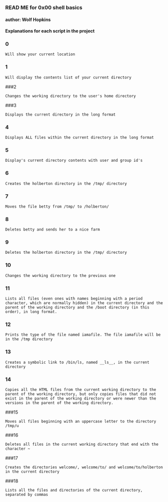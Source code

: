 ### READ ME for 0x00 shell basics
#### author: Wolf Hopkins

#### Explanations for each script in the project

### 0
```
Will show your current location 
```

### 1
```
Will display the contents list of your current directory
```

###2
```
Changes the working directory to the user's home directory
```

###3
```
Displays the current directory in the long format
```

### 4
```
Displays ALL files within the current directory in the long format
```
### 5
```
Display's current directory contents with user and group id's
```
### 6
```
Creates the holberton directory in the /tmp/ directory
```
### 7
```
Moves the file betty from /tmp/ to /holberton/
```
### 8
```
Deletes betty and sends her to a nice farm
```
### 9
```
Deletes the holberton directory in the /tmp/ directory
```
### 10
```
Changes the working directory to the previous one
```
### 11
```
Lists all files (even ones with names beginning with a period character, which are normally hidden) in the current directory and the parent of the working directory and the /boot directory (in this order), in long format.
```
### 12
```
Prints the type of the file named iamafile. The file iamafile will be in the /tmp directory
```
### 13
```
Creates a symbolic link to /bin/ls, named __ls__, in the current directory
```
### 14
```
Copies all the HTML files from the current working directory to the parent of the working directory, but only copies files that did not exist in the parent of the working directory or were newer than the versions in the parent of the working directory.
```
###15
```
Moves all files beginning with an uppercase letter to the directory /tmp/u
```
###16
```
Deletes all files in the current working directory that end with the character ~
```
###17
```
Creates the directories welcome/, welcome/to/ and welcome/to/holberton in the current directory
```
###18
```
Lists all the files and directories of the current directory, separated by commas
```
